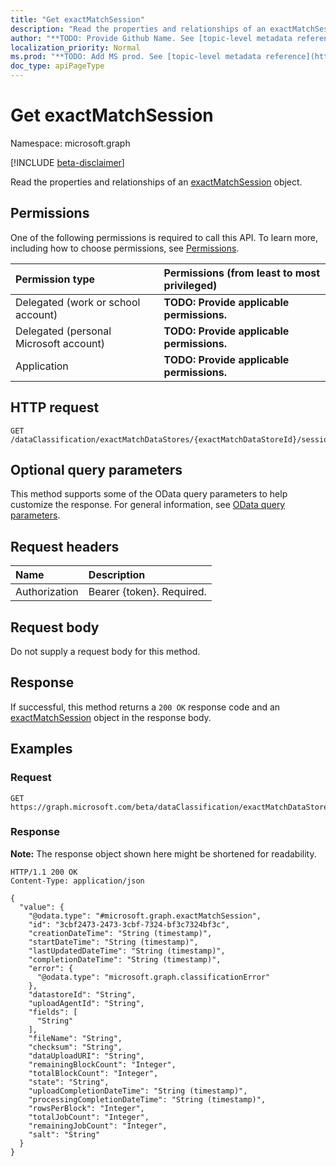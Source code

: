 ```yaml
---
title: "Get exactMatchSession"
description: "Read the properties and relationships of an exactMatchSession object."
author: "**TODO: Provide Github Name. See [topic-level metadata reference](https://msgo.azurewebsites.net/add/document/guidelines/metadata.html#topic-level-metadata)**"
localization_priority: Normal
ms.prod: "**TODO: Add MS prod. See [topic-level metadata reference](https://msgo.azurewebsites.net/add/document/guidelines/metadata.html#topic-level-metadata)**"
doc_type: apiPageType
---
```


# Get exactMatchSession
Namespace: microsoft.graph

[!INCLUDE [beta-disclaimer](../../includes/beta-disclaimer.md)]

Read the properties and relationships of an [exactMatchSession](../resources/exactmatchsession.md) object.

## Permissions
One of the following permissions is required to call this API. To learn more, including how to choose permissions, see [Permissions](/graph/permissions-reference).

|Permission type|Permissions (from least to most privileged)|
|:---|:---|
|Delegated (work or school account)|**TODO: Provide applicable permissions.**|
|Delegated (personal Microsoft account)|**TODO: Provide applicable permissions.**|
|Application|**TODO: Provide applicable permissions.**|

## HTTP request

<!-- {
  "blockType": "ignored"
}
-->
``` http
GET /dataClassification/exactMatchDataStores/{exactMatchDataStoreId}/sessions/{exactMatchSessionId}
```

## Optional query parameters
This method supports some of the OData query parameters to help customize the response. For general information, see [OData query parameters](/graph/query-parameters).

## Request headers
|Name|Description|
|:---|:---|
|Authorization|Bearer {token}. Required.|

## Request body
Do not supply a request body for this method.

## Response

If successful, this method returns a `200 OK` response code and an [exactMatchSession](../resources/exactmatchsession.md) object in the response body.

## Examples

### Request
<!-- {
  "blockType": "request",
  "name": "get_exactmatchsession"
}
-->
``` http
GET https://graph.microsoft.com/beta/dataClassification/exactMatchDataStores/{exactMatchDataStoreId}/sessions/{exactMatchSessionId}
```


### Response
**Note:** The response object shown here might be shortened for readability.
<!-- {
  "blockType": "response",
  "truncated": true,
  "@odata.type": "microsoft.graph.exactMatchSession"
}
-->
``` http
HTTP/1.1 200 OK
Content-Type: application/json

{
  "value": {
    "@odata.type": "#microsoft.graph.exactMatchSession",
    "id": "3cbf2473-2473-3cbf-7324-bf3c7324bf3c",
    "creationDateTime": "String (timestamp)",
    "startDateTime": "String (timestamp)",
    "lastUpdatedDateTime": "String (timestamp)",
    "completionDateTime": "String (timestamp)",
    "error": {
      "@odata.type": "microsoft.graph.classificationError"
    },
    "datastoreId": "String",
    "uploadAgentId": "String",
    "fields": [
      "String"
    ],
    "fileName": "String",
    "checksum": "String",
    "dataUploadURI": "String",
    "remainingBlockCount": "Integer",
    "totalBlockCount": "Integer",
    "state": "String",
    "uploadCompletionDateTime": "String (timestamp)",
    "processingCompletionDateTime": "String (timestamp)",
    "rowsPerBlock": "Integer",
    "totalJobCount": "Integer",
    "remainingJobCount": "Integer",
    "salt": "String"
  }
}
```

